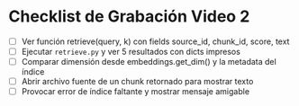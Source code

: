 # Checklist de Grabación Video 2

- [ ] Ver función retrieve(query, k) con fields source_id, chunk_id, score, text
- [ ] Ejecutar `retrieve.py` y ver 5 resultados con dicts impresos
- [ ] Comparar dimensión desde embeddings.get_dim() y la metadata del índice
- [ ] Abrir archivo fuente de un chunk retornado para mostrar texto
- [ ] Provocar error de índice faltante y mostrar mensaje amigable
